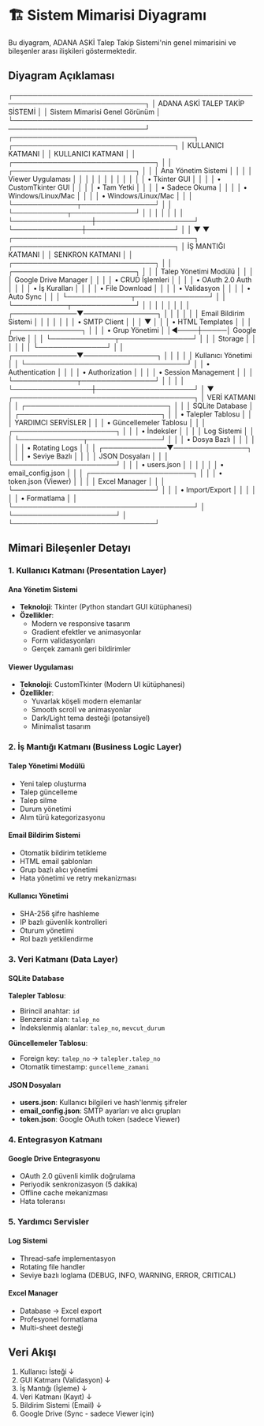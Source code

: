 # 🏗️ Sistem Mimarisi Diyagramı

Bu diyagram, ADANA ASKİ Talep Takip Sistemi'nin genel mimarisini ve bileşenler arası ilişkileri göstermektedir.

## Diyagram Açıklaması

┌─────────────────────────────────────────────────────────────────────────────┐
│                          ADANA ASKİ TALEP TAKİP SİSTEMİ                     │
│                              Sistem Mimarisi Genel Görünüm                   │
└─────────────────────────────────────────────────────────────────────────────┘
┌─────────────────────────────────────┐     ┌─────────────────────────────────┐
│         KULLANICI KATMANI           │     │        KULLANICI KATMANI        │
│  ┌─────────────────────────────┐   │     │  ┌─────────────────────────┐   │
│  │    Ana Yönetim Sistemi      │   │     │  │    Viewer Uygulaması    │   │
│  │                             │   │     │  │                         │   │
│  │  • Tkinter GUI              │   │     │  │  • CustomTkinter GUI    │   │
│  │  • Tam Yetki                │   │     │  │  • Sadece Okuma         │   │
│  │  • Windows/Linux/Mac        │   │     │  │  • Windows/Linux/Mac    │   │
│  └─────────────┬───────────────┘   │     │  └───────────┬─────────────┘   │
│                │                    │     │              │                  │
└────────────────┼────────────────────┘     └──────────────┼──────────────────┘
│                                          │
▼                                          ▼
┌─────────────────────────────────────┐     ┌─────────────────────────────────┐
│         İŞ MANTIĞI KATMANI          │     │      SENKRON KATMANI            │
│  ┌─────────────────────────────┐   │     │  ┌─────────────────────────┐   │
│  │   Talep Yönetimi Modülü     │   │     │  │   Google Drive Manager  │   │
│  │   • CRUD İşlemleri          │   │     │  │   • OAuth 2.0 Auth      │   │
│  │   • İş Kuralları            │   │     │  │   • File Download       │   │
│  │   • Validasyon              │   │     │  │   • Auto Sync           │   │
│  └─────────────┬───────────────┘   │     │  └───────────┬─────────────┘   │
│                │                    │     │              │                  │
│  ┌─────────────▼───────────────┐   │     │              │                  │
│  │   Email Bildirim Sistemi    │   │     │              │                  │
│  │   • SMTP Client             │   │     │              ▼                  │
│  │   • HTML Templates          │   │     │     ┌──────────────┐           │
│  │   • Grup Yönetimi           │   │◄────┼─────│ Google Drive │           │
│  └─────────────┬───────────────┘   │     │     │   Storage    │           │
│                │                    │     │     └──────────────┘           │
│  ┌─────────────▼───────────────┐   │     │                                 │
│  │   Kullanıcı Yönetimi        │   │     └─────────────────────────────────┘
│  │   • Authentication          │   │
│  │   • Authorization           │   │
│  │   • Session Management      │   │
│  └─────────────┬───────────────┘   │
│                │                    │
└────────────────┼────────────────────┘
│
▼
┌─────────────────────────────────────┐
│          VERİ KATMANI               │
│  ┌─────────────────────────────┐   │
│  │      SQLite Database         │   │     ┌─────────────────────────────┐
│  │   • Talepler Tablosu         │   │     │    YARDIMCI SERVİSLER       │
│  │   • Güncellemeler Tablosu    │   │     │  ┌─────────────────────┐   │
│  │   • İndeksler                │   │     │  │   Log Sistemi       │   │
│  └─────────────┬───────────────┘   │     │  │   • Dosya Bazlı     │   │
│                │                    │     │  │   • Rotating Logs   │   │
│  ┌─────────────▼───────────────┐   │     │  │   • Seviye Bazlı    │   │
│  │      JSON Dosyaları          │   │     │  └─────────────────────┘   │
│  │   • users.json               │   │     │                             │
│  │   • email_config.json        │   │     │  ┌─────────────────────┐   │
│  │   • token.json (Viewer)      │   │     │  │   Excel Manager     │   │
│  └─────────────────────────────┘   │     │  │   • Import/Export   │   │
│                                     │     │  │   • Formatlama      │   │
└─────────────────────────────────────┘     │  └─────────────────────┘   │
└─────────────────────────────┘


## Mimari Bileşenler Detayı

### 1. Kullanıcı Katmanı (Presentation Layer)

#### Ana Yönetim Sistemi
- **Teknoloji**: Tkinter (Python standart GUI kütüphanesi)
- **Özellikler**: 
  - Modern ve responsive tasarım
  - Gradient efektler ve animasyonlar
  - Form validasyonları
  - Gerçek zamanlı geri bildirimler

#### Viewer Uygulaması
- **Teknoloji**: CustomTkinter (Modern UI kütüphanesi)
- **Özellikler**:
  - Yuvarlak köşeli modern elemanlar
  - Smooth scroll ve animasyonlar
  - Dark/Light tema desteği (potansiyel)
  - Minimalist tasarım

### 2. İş Mantığı Katmanı (Business Logic Layer)

#### Talep Yönetimi Modülü
- Yeni talep oluşturma
- Talep güncelleme
- Talep silme
- Durum yönetimi
- Alım türü kategorizasyonu

#### Email Bildirim Sistemi
- Otomatik bildirim tetikleme
- HTML email şablonları
- Grup bazlı alıcı yönetimi
- Hata yönetimi ve retry mekanizması

#### Kullanıcı Yönetimi
- SHA-256 şifre hashleme
- IP bazlı güvenlik kontrolleri
- Oturum yönetimi
- Rol bazlı yetkilendirme

### 3. Veri Katmanı (Data Layer)

#### SQLite Database
**Talepler Tablosu**:
- Birincil anahtar: `id`
- Benzersiz alan: `talep_no`
- İndekslenmiş alanlar: `talep_no`, `mevcut_durum`

**Güncellemeler Tablosu**:
- Foreign key: `talep_no` → `talepler.talep_no`
- Otomatik timestamp: `guncelleme_zamani`

#### JSON Dosyaları
- **users.json**: Kullanıcı bilgileri ve hash'lenmiş şifreler
- **email_config.json**: SMTP ayarları ve alıcı grupları
- **token.json**: Google OAuth token (sadece Viewer)

### 4. Entegrasyon Katmanı

#### Google Drive Entegrasyonu
- OAuth 2.0 güvenli kimlik doğrulama
- Periyodik senkronizasyon (5 dakika)
- Offline cache mekanizması
- Hata toleransı

### 5. Yardımcı Servisler

#### Log Sistemi
- Thread-safe implementasyon
- Rotating file handler
- Seviye bazlı loglama (DEBUG, INFO, WARNING, ERROR, CRITICAL)

#### Excel Manager
- Database → Excel export
- Profesyonel formatlama
- Multi-sheet desteği

## Veri Akışı

1. Kullanıcı İsteği
↓
2. GUI Katmanı (Validasyon)
↓
3. İş Mantığı (İşleme)
↓
4. Veri Katmanı (Kayıt)
↓
5. Bildirim Sistemi (Email)
↓
6. Google Drive (Sync - sadece Viewer için)

